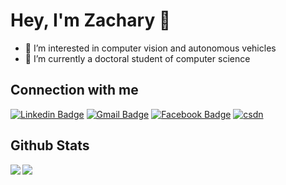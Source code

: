 # Hey, I'm Zachary 👋
- 👀 I’m interested in computer vision and autonomous vehicles
- 🌱 I’m currently a doctoral student of computer science

## Connection with me
[![Linkedin Badge](https://img.shields.io/badge/-Zachary-blue?style=flat&logo=Linkedin&logoColor=white&link=https://www.linkedin.com/in/zacharyzhang95/)](https://www.linkedin.com/in/zacharyzhang95/)
[![Gmail Badge](https://img.shields.io/badge/-zacharyzhang95-c14438?style=flat-square&logo=Gmail&logoColor=white&link=mailto:zacharyzhang95@163.com)](mailto:zacharyzhang95@163.com)
[![Facebook Badge](https://img.shields.io/badge/-张程-blue?style=flat&logo=Linkedin&logoColor=white&link=https://www.facebook.com/ZacharyZhang95/)](https://www.facebook.com/ZacharyZhang95/)
[![csdn](https://img.shields.io/badge/-csdn-c14438?style=flat-square&logo=c&logoColor=white)](https://blog.csdn.net/zacharyzhang95/)
<br/>  

## Github Stats  
<img src="https://github-readme-stats.vercel.app/api?username=zacharyzhang95&show_icons=true&count_private=true&hide_border=true" align="left" />  
<img src="https://github-readme-stats.vercel.app/api/top-langs/?username=zacharyzhang95&hide_border=true&layout=compact" align="left" />  

<!---
zacharyzhang95/zacharyzhang95 is a ✨ special ✨ repository because its `README.md` (this file) appears on your GitHub profile.
You can click the Preview link to take a look at your changes.
--->
